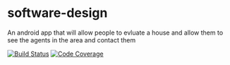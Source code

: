 # software-design
An android app that will allow people to evluate a house and allow them to see the agents in the area and contact them

[![Build Status](https://travis-ci.org/Swidilator/software-design.svg?branch=master)](https://travis-ci.org/Swidilator/software-design) [![Code Coverage](https://codecov.io/gh/Swidilator/software-design/branch/master/graph/badge.svg)](https://codecov.io/gh/Swidilator/software-design)
